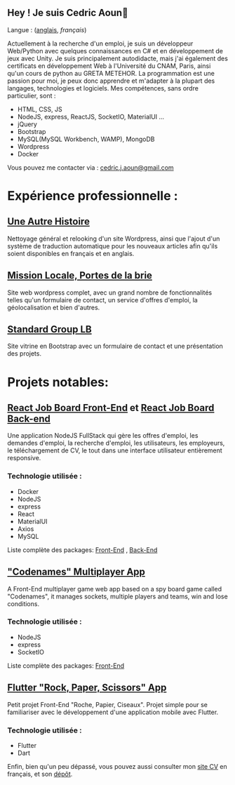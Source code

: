 ## Hey ! Je suis Cedric Aoun👋

Langue : ([anglais](https://github.com/CedricAOUN/CedricAOUN/blob/main/README.md), *français*)

Actuellement à la recherche d'un emploi, je suis un développeur Web/Python avec quelques connaissances en C# et en développement de jeux avec Unity. Je suis principalement autodidacte, mais j'ai également des certificats en développement Web à l'Université du CNAM, Paris, ainsi qu'un cours de python au GRETA METEHOR. La programmation est une passion pour moi, je peux donc apprendre et m'adapter à la plupart des langages, technologies et logiciels. Mes compétences, sans ordre particulier, sont :

- HTML, CSS, JS
- NodeJS, express, ReactJS, SocketIO, MaterialUI ...
- jQuery
- Bootstrap
- MySQL(MySQL Workbench, WAMP), MongoDB
- Wordpress
- Docker

Vous pouvez me contacter via : [cedric.j.aoun@gmail.com](mailto:cedric.j.aoun@gmail.com)

# Expérience professionnelle :

## [Une Autre Histoire](http://une-autre-histoire.org/fr/)

Nettoyage général et relooking d'un site Wordpress, ainsi que l'ajout d'un système de traduction automatique pour les nouveaux articles afin qu'ils soient disponibles en français et en anglais.

## [Mission Locale, Portes de la brie](https://portesdelabrie.org/)

Site web wordpress complet, avec un grand nombre de fonctionnalités telles qu'un formulaire de contact, un service d'offres d'emploi, la géolocalisation et bien d'autres.

## [Standard Group LB](https://standardgrouplb.com/)

Site vitrine en Bootstrap avec un formulaire de contact et une présentation des projets.

# Projets notables:

## [React Job Board Front-End](https://github.com/CedricAOUN/react-job-board-ui) et [React Job Board Back-end](https://github.com/CedricAOUN/react-job-board-backend)

Une application NodeJS FullStack qui gère les offres d'emploi, les demandes d'emploi, la recherche d'emploi, les utilisateurs, les employeurs, le téléchargement de CV, le tout dans une interface utilisateur entièrement responsive.

### Technologie utilisée :

- Docker
- NodeJS
- express
- React
- MaterialUI
- Axios
- MySQL

Liste complète des packages: [Front-End](https://github.com/CedricAOUN/react-job-board-ui/blob/main/package.json) , [Back-End](https://github.com/CedricAOUN/react-job-board-backend/blob/main/package.json)

## ["Codenames" Multiplayer App](https://github.com/CedricAOUN/Codenames-nodeJS)

A Front-End multiplayer game web app based on a spy board game called "Codenames", it manages sockets, multiple players and teams, win and lose conditions.

### Technologie utilisée :

- NodeJS
- express
- SocketIO

Liste complète des packages: [Front-End](https://github.com/CedricAOUN/Codenames-nodeJS/blob/master/package.json)

## [Flutter "Rock, Paper, Scissors" App](https://github.com/CedricAOUN/flutter-RPS)

Petit projet Front-End "Roche, Papier, Ciseaux". Projet simple pour se familiariser avec le développement d'une application mobile avec Flutter.

### Technologie utilisée :

- Flutter
- Dart



Enfin, bien qu'un peu dépassé, vous pouvez aussi consulter mon [site CV](https://cedricaoun.github.io/index.html) en français, et son [dépôt](https://github.com/CedricAOUN/CedricAOUN.github.io).
